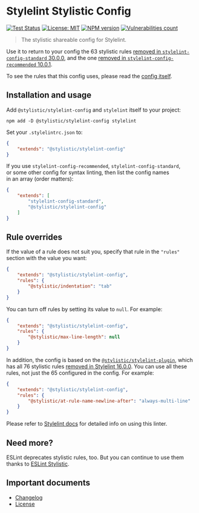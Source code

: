 # Stylelint Stylistic Config

[![Test Status][test-image]][test-url]
[![License: MIT][license-image]][license-url]
[![NPM version][npm-image]][npm-url]
[![Vulnerabilities count][vulnerabilities-image]][vulnerabilities-url]

> The stylistic shareable config for Stylelint.

Use it to return to your config the 63 stylistic rules [removed in `stylelint-config-standard` 30.0.0](https://github.com/stylelint/stylelint-config-standard/releases/tag/30.0.0), and the one [removed in `stylelint-config-recommended` 10.0.1](https://github.com/stylelint/stylelint-config-recommended/releases/tag/10.0.1).

To see the rules that this config uses, please read the [config itself](./.stylelintrc.json).

## Installation and usage

Add `@stylistic/stylelint-config` and `stylelint` itself to your project:

```shell
npm add -D @stylistic/stylelint-config stylelint
```

Set your `.stylelintrc.json` to:

```json
{
	"extends": "@stylistic/stylelint-config"
}
```

If you use `stylelint-config-recommended`, `stylelint-config-standard`, or some other config for syntax linting, then list the config names in an array (order matters):

```json
{
	"extends": [
		"stylelint-config-standard",
		"@stylistic/stylelint-config"
	]
}
```

## Rule overrides

If the value of a rule does not suit you, specify that rule in the `"rules"` section with the value you want:

```json
{
	"extends": "@stylistic/stylelint-config",
	"rules": {
		"@stylistic/indentation": "tab"
	}
}
```

You can turn off rules by setting its value to `null`. For example:

```json
{
	"extends": "@stylistic/stylelint-config",
	"rules": {
		"@stylistic/max-line-length": null
	}
}
```

In addition, the config is based on the [`@stylistic/stylelint-plugin`](https://www.npmjs.com/package/@stylistic/stylelint-plugin), which has all 76 stylistic rules [removed in Stylelint 16.0.0](https://github.com/stylelint/stylelint/releases/tag/16.0.0). You can use all these rules, not just the 65 configured in the config. For example:

```json
{
	"extends": "@stylistic/stylelint-config",
	"rules": {
		"@stylistic/at-rule-name-newline-after": "always-multi-line"
	}
}
```

Please refer to [Stylelint docs](https://stylelint.io/user-guide/get-started) for detailed info on using this linter.

## Need more?

ESLint deprecates stylistic rules, too. But you can continue to use them thanks to [ESLint Stylistic](https://eslint.style).

## Important documents

- [Changelog](https://github.com/stylelint-stylistic/stylelint-config/blob/main/CHANGELOG.md)
- [License](./LICENSE)

[test-url]: https://github.com/stylelint-stylistic/stylelint-config/actions
[test-image]: https://github.com/stylelint-stylistic/stylelint-config/actions/workflows/test.yml/badge.svg?branch=main

[npm-url]: https://www.npmjs.com/package/@stylistic/stylelint-config
[npm-image]: https://img.shields.io/npm/v/@stylistic/stylelint-config?logo=npm&logoColor=fff

[license-url]: https://github.com/stylelint-stylistic/stylelint-config/blob/main/LICENSE
[license-image]: https://img.shields.io/badge/License-MIT-limegreen.svg

[vulnerabilities-url]: https://snyk.io/test/github/stylelint-stylistic/stylelint-config
[vulnerabilities-image]: https://snyk.io/test/github/stylelint-stylistic/stylelint-config/badge.svg
